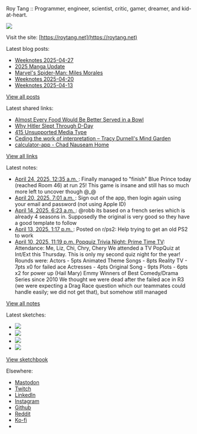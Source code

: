 Roy Tang :: Programmer, engineer, scientist, critic, gamer, dreamer, and kid-at-heart.

![](https://roytang.net/static/img/profile.jpg)

Visit the site: [https://roytang.net](https://roytang.net)

Latest blog posts:

- [Weeknotes 2025-04-27](https://roytang.net/2025/04/weeknotes-04-27/)
- [2025 Manga Update](https://roytang.net/2025/04/2025-manga-update/)
- [Marvel&#x27;s Spider-Man: Miles Morales](https://roytang.net/2025/04/miles-morales/)
- [Weeknotes 2025-04-20](https://roytang.net/2025/04/weeknotes-04-20/)
- [Weeknotes 2025-04-13](https://roytang.net/2025/04/weeknotes-04-13/)

[View all posts](https://roytang.net/blog)

Latest shared links:

- [Almost Every Food Would Be Better Served in a Bowl](https://roytang.net/2025/04/e839fe49bfa15b62caed4bc68aadaa11/)
- [Why Hitler Slept Through D-Day](https://roytang.net/2025/04/431e8764445e2247f874f7dea0ec494a/)
- [415 Unsupported Media Type](https://roytang.net/2025/04/7eba6b07809071dd620df6b5f43e1a4c/)
- [Ceding the work of interpretation – Tracy Durnell&#x27;s Mind Garden](https://roytang.net/2025/04/481a3dd2b3d37a2944682de908db28ad/)
- [calculator-app - Chad Nauseam Home](https://roytang.net/2025/04/0d49e3edba3e72407ba7361ae3e33877/)

[View all links](https://roytang.net/links)

Latest notes:

- [April 24, 2025, 12:35 a.m. ](https://roytang.net/2025/04/114388248772142277/): Finally managed to &quot;finish&quot; Blue Prince today (reached Room 46) at run 25! This game is insane and still has so much more left to uncover though @_@
- [April 20, 2025, 7:01 a.m. ](https://roytang.net/2025/04/mo05jvj/): Sign out of the app, then login again using your email and password (not using Apple ID)
- [April 14, 2025, 6:23 a.m. ](https://roytang.net/2025/04/114332992977764366/): @robb its based on a french series which is already 4 seasons in. Supposedly the original is very good so they have a good template to follow
- [April 13, 2025, 1:17 p.m. ](https://roytang.net/2025/04/1jy0bfh/): Posted on r/ps2: Help trying to get an old PS2 to work
- [April 10, 2025, 11:19 p.m. Popquiz Trivia Night: Prime Time TV](https://roytang.net/2025/04/popquiz-tv/): Attendance: Me, Liz, Chi, Chry, Chery We attended a TV PopQuiz at Int/Ext this Thursday. This is only my second quiz night for the year! Rounds were: Actors - 5pts Animated Theme Songs - 8pts Reality TV - 7pts x0 for failed ace Actresses - 4pts Original Song - 9pts Plots - 6pts x2 for power up (Hail Mary) Emmy Winners of Best Comedy/Drama Series since 2010 We thought we were dead after the failed ace in R3 (we were expecting a Drag Race question which our teammates could handle easily; we did not get that), but somehow still managed

[View all notes](https://roytang.net/notes)

Latest sketches:


- ![](https://roytang.net/media/cache/32/e6/32e6bccc49e8369f7e33d4b393e24821.jpg)
- ![](https://roytang.net/media/cache/6d/bb/6dbb65d9198fe1692eed00385ef079c4.jpg)
- ![](https://roytang.net/media/cache/55/78/5578c142afd534e31f9723865e041b14.jpg)
- ![](https://roytang.net/media/cache/ab/48/ab48f5f9b0480e3f07e72a0a6795f014.jpg)

[View sketchbook](https://roytang.net/albums/sketchbook)


Elsewhere:

- [Mastodon](https://indieweb.social/@roytang)
- [Twitch](https://twitch.tv/twitchyroy)
- [LinkedIn](https://www.linkedin.com/in/roytang)
- [Instagram](https://instagram.com/roytang0400)
- [Github](https://github.com/roytang)
- [Reddit](https://reddit.com/u/hungryroy)
- [Ko-fi](https://ko-fi.com/roytang)
- [](mailto:hello@roytang.net)